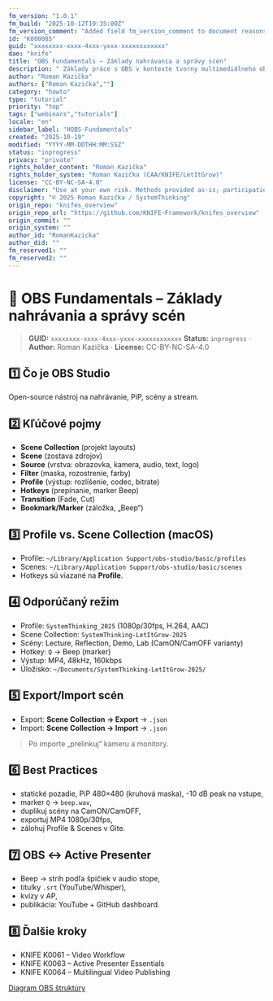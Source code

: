```yaml
---
fm_version: "1.0.1"
fm_build: "2025-10-12T10:35:00Z"
fm_version_comment: "Added field fm_version_comment to document reasons for FM updates"
id: "K000085"
guid: "xxxxxxxx-xxxx-4xxx-yxxx-xxxxxxxxxxxx"
dao: "knife"
title: "OBS Fundamentals – Základy nahrávania a správy scén"
description: " Základy práce s OBS v kontexte tvorny multimediálneho obsahu"
author: "Roman Kazička"
authors: ["Roman Kazička",""]
category: "howto"
type: "tutorial"
priority: "top"
tags: ["webinars","tutorials"]
locale: "en"
sidebar_label: "HOBS-Fundamentals"
created: "2025-10-19"
modified: "YYYY-MM-DDTHH:MM:SSZ"
status: "inprogress"
privacy: "private"
rights_holder_content: "Roman Kazička"
rights_holder_system: "Roman Kazička (CAA/KNIFE/LetItGrow)"
license: "CC-BY-NC-SA-4.0"
disclaimer: "Use at your own risk. Methods provided as-is; participation is voluntary and context-aware."
copyright: "© 2025 Roman Kazička / SystemThinking"
origin_repo: "knifes_overview"
origin_repo_url: "https://github.com/KNIFE-Framework/knifes_overview"
origin_commit: ""
origin_system: ""
author_id: "RomanKazicka"
author_did: ""
fm_reserved1: ""
fm_reserved2: ""
---
```

# 🎥 OBS Fundamentals – Základy nahrávania a správy scén

<!-- fm-visible: start -->
> **GUID:** `xxxxxxxx-xxxx-4xxx-yxxx-xxxxxxxxxxxx`
> **Status:** `inprogress` · **Author:** Roman Kazička · **License:** CC-BY-NC-SA-4.0
<!-- fm-visible: end -->

## 1️⃣ Čo je OBS Studio
Open-source nástroj na nahrávanie, PiP, scény a stream.

## 2️⃣ Kľúčové pojmy
- **Scene Collection** (projekt layouts)
- **Scene** (zostava zdrojov)
- **Source** (vrstva: obrazovka, kamera, audio, text, logo)
- **Filter** (maska, rozostrenie, farby)
- **Profile** (výstup: rozlíšenie, codec, bitrate)
- **Hotkeys** (prepínanie, marker Beep)
- **Transition** (Fade, Cut)
- **Bookmark/Marker** (záložka, „Beep“)

## 3️⃣ Profile vs. Scene Collection (macOS)
- Profile: `~/Library/Application Support/obs-studio/basic/profiles`
- Scenes:  `~/Library/Application Support/obs-studio/basic/scenes`
- Hotkeys sú viazané na **Profile**.

## 4️⃣ Odporúčaný režim
- Profile: `SystemThinking_2025` (1080p/30fps, H.264, AAC)
- Scene Collection: `SystemThinking-LetItGrow-2025`
- Scény: Lecture, Reflection, Demo, Lab (CamON/CamOFF varianty)
- Hotkey: `Q` → Beep (marker)
- Výstup: MP4, 48kHz, 160kbps
- Úložisko: `~/Documents/SystemThinking-LetItGrow-2025/`

## 5️⃣ Export/Import scén
- Export: **Scene Collection → Export** → `.json`
- Import: **Scene Collection → Import** → `.json`
> Po importe „prelinkuj“ kameru a monitory.

## 6️⃣ Best Practices
- statické pozadie, PiP 480×480 (kruhová maska), -10 dB peak na vstupe,
- marker `Q` → `beep.wav`,
- duplikuj scény na CamON/CamOFF,
- exportuj MP4 1080p/30fps,
- zálohuj Profile & Scenes v Gite.

## 7️⃣ OBS ↔ Active Presenter
- Beep → strih podľa špičiek v audio stope,
- titulky `.srt` (YouTube/Whisper),
- kvízy v AP,
- publikácia: YouTube + GitHub dashboard.

## 8️⃣ Ďalšie kroky
- KNIFE K0061 – Video Workflow
- KNIFE K0063 – Active Presenter Essentials
- KNIFE K0064 – Multilingual Video Publishing

[Diagram OBS štruktúry](./OBS-Structure.drawio)
